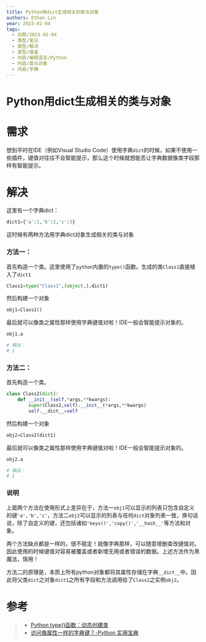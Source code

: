 ```yaml
---
title: Python用dict生成相关的类与对象
authors: Ethan Lin
year: 2023-01-04 
tags:
  - 日期/2023-01-04 
  - 类型/笔记 
  - 类型/解决 
  - 类型/借鉴 
  - 内容/编程语言/Python 
  - 内容/类与对象 
  - 内容/字典 
---
```



# Python用dict生成相关的类与对象





# 需求


想到平时在IDE（例如Visual Studio Code）使用字典`dict`的时候，如果不使用一些插件，键值对往往不会智能提示，那么这个时候就想能否让字典数据像类字段那样有智能提示。


# 解决

这里有一个字典dict：

```python
dict1={'a':1,'b':2,'c':3}
```


这时候有两种方法用字典dict对象生成相关的类与对象

### 方法一：

首先构造一个类。这里使用了`python`内置的`type()`函数。生成的类`Class1`直接植入了`dict1`
```python
Class1=type("Class1",(object,),dict1)
```

然后构建一个对象
```python
obj1=Class1()
```

最后就可以像类之属性那样使用字典键值对啦！IDE一般会智能提示对象的。

```python
obj1.a

# 输出：
# 1
```


### 方法二：

首先构造一个类。
```python
class Class2(dict):
	def __init__(self,*args,**kwargs):
		super(Class2,self).__init__(*args,**kwargs)
		self.__dict__=self
```

然后构建一个对象
```python
obj2=Class2(dict1)
```

最后就可以像类之属性那样使用字典键值对啦！IDE一般会智能提示对象的。

```python
obj2.a

# 输出：
# 1
```



### 说明

上面两个方法在使用形式上差异在于，方法一`obj1`可以显示的列表只包含自定义的键`'a','b','c'`，方法二`obj2`可以显示的列表与任何`dict`对象列表一致，换句话说，除了自定义的键，还包括诸如`'keys()','copy()','__hash__'`等方法和对象。

两个方法缺点都是一样的，很不稳定！就像字典那样，可以随意增删查改键值对。因此使用的时候键值对容易被覆盖或者新增无用或者错误的数据。上述方法作为黑魔法，慎用！

方法二的原理是，本质上所有python对象都将其属性存储在字典`__dict__`中。因此将父类`dict`之对象`dict1`之所有字段和方法调用给了`Class2`之实例`obj2`。



# 参考

> - [Python type()函数：动态创建类](http://c.biancheng.net/view/2292.html#:~:text=Python%20type%20%28%29函数：动态创建类%201%20第一种语法格式用来查看某个变量（类对象）的具体类型，obj%20表示某个变量或者类对象%E3%80%82,2%20第二种语法格式用来创建类，其中%20name%20表示类的名称；bases%20表示一个元组，其中存储的是该类的父类；dict%20表示一个字典，用于表示类内定义的属性或者方法%E3%80%82)
> - [访问像属性一样的字典键？-Python 实用宝典](https://pythondict.com/python-qa/访问像属性一样的字典键？/#:~:text=1%20所有python对象在内部将其属性存储在名为的字典中%20__dict__%20%E3%80%82%202%20不需要内部字典%20__dict__%20必须是“仅是简单的字典”，因此我们可以将,super%20%28%29%20的%20__init__%20%28%29%20方法，我们可以确保它（已经）的行为与字典完全相同，因为该函数将调用所有%20字典实例化%20代码%E3%80%82)

